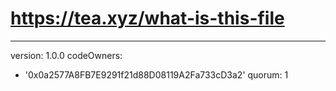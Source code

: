 # https://tea.xyz/what-is-this-file
---
version: 1.0.0
codeOwners:
  - '0x0a2577A8FB7E9291f21d88D08119A2Fa733cD3a2'
quorum: 1



